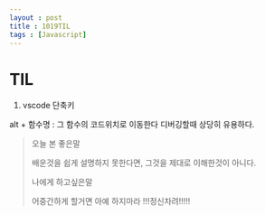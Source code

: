 ```yaml
---
layout : post
title : 1019TIL
tags : [Javascript]
---
```


# TIL

1.  vscode 단축키

   alt + 함수명  :  그 함수의 코드위치로 이동한다 디버깅할때 상당히 유용하다.



> 오늘 본 좋은말
>
> 배운것을 쉽게 설명하지 못한다면, 그것을 제대로 이해한것이 아니다.
>
> 나에게 하고싶은말
>
> 어중간하게 할거면  아예 하지마라  !!!정신차려!!!!!

